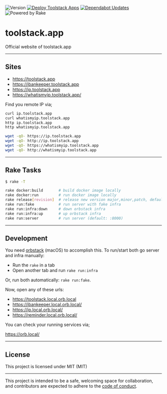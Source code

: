 ![Version](https://img.shields.io/badge/version-0.1.20-orange.svg)
[![Deploy Toolstack Apps](https://github.com/bilusteknoloji/toolstack.app/actions/workflows/build-and-deploy.yml/badge.svg)](https://github.com/bilusteknoloji/toolstack.app/actions/workflows/build-and-deploy.yml)
[![Dependabot Updates](https://github.com/bilusteknoloji/toolstack.app/actions/workflows/dependabot/dependabot-updates/badge.svg)](https://github.com/bilusteknoloji/toolstack.app/actions/workflows/dependabot/dependabot-updates)
![Powered by Rake](https://img.shields.io/badge/powered_by-rake-blue?logo=ruby)

# toolstack.app

Official website of toolstack.app

---

## Sites

- https://toolstack.app
- https://ibankeeper.toolstack.app
- https://ip.toolstack.app
- https://whatismyip.toolstack.app/

Find you remote IP via;

```bash
curl ip.toolstack.app
curl whatismyip.toolstack.app
http ip.toolstack.app
http whatismyip.toolstack.app

wget -qO- https://ip.toolstack.app
wget -qO- http://ip.toolstack.app
wget -qO- https://whatismyip.toolstack.app
wget -qO- http://whatismyip.toolstack.app
```

---

## Rake Tasks

```bash
$ rake -T

rake docker:build       # build docker image locally
rake docker:run         # run docker image locally
rake release[revision]  # release new version major,minor,patch, default: patch
rake run:fake           # run server with fake infra
rake run:infra:down     # down orbstack infra
rake run:infra:up       # up orbstack infra
rake run:server         # run server (default: :8000)
```

---

## Development

You need [orbstack](https://orbstack.dev/) (macOS) to accomplish this. To
run/start both go server and infra manually:

- Run the `rake` in a tab
- Open another tab and run `rake run:infra`

Or, run both automatically: `rake run:fake`. 

Now, open any of these urls:

- https://toolstack.local.orb.local
- https://ibankeeper.local.orb.local/
- https://ip.local.orb.local/
- https://reminder.local.orb.local/

You can check your running services via;

https://orb.local/

---

## License

This project is licensed under MIT (MIT)

---

This project is intended to be a safe, welcoming space for collaboration, and
contributors are expected to adhere to the [code of conduct][coc].

[coc]: https://github.com/bilusteknoloji/toolstack.app/blob/main/CODE_OF_CONDUCT.md
